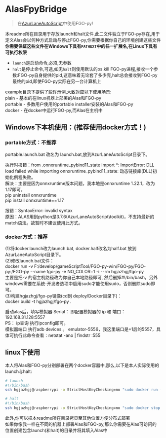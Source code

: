 # AlasFpyBridge

> 在[AzurLaneAutoScript](https://github.com/LmeSzinc/AzurLaneAutoScript)中使用FGO-py!  

本readme所在目录用于存放launch和halt文件,此二文件独立于FGO-py存在,用于定义Alas会以何种方式启动与停止FGO-py,你需要根据你自己的环境创建这些文件  
**你需要保证这些文件在Windows下具有`PATHEXT`中的任一扩展名,在Linux下具有可执行权限**  

- `launch`是启动命令,必须,无参数  
- `halt`是停止命令,可选,如无`halt`则使用默认的os.kill FGO-py进程,接收一个参数:FGO-py自身提供的pid,这意味着无论套了多少壳,halt总会接收到FGO-py最终的pid,即使FGO-py实际在另一台计算机上  

example目录下提供了些许示例,大致对应以下使用场景:  
plain - 基本的在linux机器上部署的Alas和FGO-py  
portable - 多数用户使用的portable installer安装的Alas和FGO-py  
docker - 在docker中运行FGO-py,而Alas在主机中  

## Windows下本机使用：(推荐使用docker方式！)

### portable方式：不推荐
portable.launch.bat 改名为 launch.bat,放到AzurLaneAutoScript目录下。

执行时报错：from .onnxruntime_pybind11_state import *: ImportError: DLL load failed while importing onnxruntime_pybind11_state: 动态链接库(DLL)初始化例程失败。  
解决：主要是因为onnxruntime版本问题，我本地是onnxruntime 1.22.1，改为1.17即可。  
pip uninstall onnxruntime   
pip install onnxruntime==1.17  

报错：SyntaxError: invalid syntax  
原因：ALAS用到python是3.7.6(AzurLaneAutoScript\toolkit)，不支持最新的match语法。故暂时不建议使用此方式。  

### docker方式：推荐
(1)将docker.launch改为launch.bat, docker.half改名为half.bat 放到AzurLaneAutoScript目录下。  
(2)修改launch.bat文件：  
docker run -v F:/develop/gameScriptTool/FGO-py-win/FGO-py/FGO-py:/FGO-py --name fgo-py -e NO_COLOR=1 -i --rm hgjazhgj/fgo-py   
主要是把-v 的宿主机路径改为你自己本地路径即可, 然后删掉#!/bin/bash，另外windows需要在系统-开发者选项中启用sudo才能使用sudo，否则删除sudo即可。   
(3)构建hgjazhgj/fgo-py镜像(cd到 deploy/Docker目录下)：  
docker build -t hgjazhgj/fgo-py .  

启动alas后，填写模拟器 Serial： 
即配置模拟器的 ip 和 端口： 192.168.31.128:5557  
PS： ip查询 执行ipconfig即可。  
模拟器端口 执行adb devices 。 
emulator-5556，我这里端口是+1后的5557，具体可执行此命令查看：netstat -ano | findstr :555  


## linux下使用
本人将Alas和FGO-py分别部署在两个docker容器中,那么,以下是本人实际使用的launch与halt:  

```bash
# launch
#!/bin/bash
ssh hgjazhgj@raspberrypi -o StrictHostKeyChecking=no "sudo docker run -v ~/hgjazhgj/FGO-py/FGO-py:/FGO-py --name fgo-py -e NO_COLOR=1 -i --rm hgjazhgj/fgo-py"

# halt
#!/bin/bash
ssh hgjazhgj@raspberrypi -o StrictHostKeyChecking=no "sudo docker stop fgo-py"
```

此外,你可以把本readme所在目录拷贝至其他位置方便分布式部署  
如果你像我一样在不同的机器上部署Alas和FGO-py,那么你需要在Alas可访问的位置创建包含launch(和halt)的目录并将其填入Alas中  
